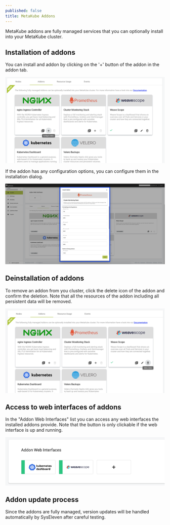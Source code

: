 ```yaml
---
published: false
title: MetaKube Addons
---
```


MetaKube addons are fully managed services that you can optionally install into your MetaKube cluster.

## Installation of addons

You can install and addon by clicking on the '+' button of the addon in the addon tab.

![Install addon](install-addon.png)

If the addon has any configuration options, you can configure them in the installation dialog.

![Configure addon](addon-config.png)

## Deinstallation of addons

To remove an addon from you cluster, click the delete icon of the addon and confirm the deletion. Note that all the resources of the addon including all persistent data will be removed.

![Deinstall addon](delete-addon.png)

## Access to web interfaces of addons

In the "Addon Web Interfaces" list you can access any web interfaces the installed addons provide. Note that the button is only clickable if the web interface is up and running.

![Web interfaces](web-interfaces.png)

## Addon update process

Since the addons are fully managed, version updates will be handled automatically by SysEleven after careful testing.
